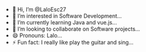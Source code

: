 - 👋 Hi, I’m @LaloEsc27
- 👀 I’m interested in Software Development...
- 🌱 I’m currently learning Java and vue.js...
- 💞️ I’m looking to collaborate on Software projects...
- 😄 Pronouns: Lalo...
- ⚡ Fun fact: I really like play the guitar and sing...

<!---
LaloEsc27/LaloEsc27 is a ✨ special ✨ repository because its `README.md` (this file) appears on your GitHub profile.
You can click the Preview link to take a look at your changes.
--->
